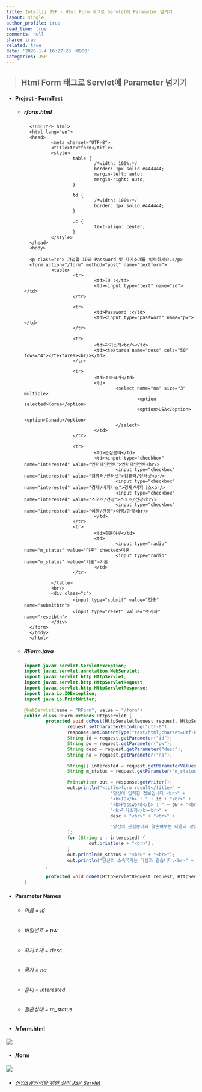 ```yaml
---
title: Intellij JSP - Html Form 태그로 Servlet에 Parameter 넘기기
layout: single
author_profile: true
read_time: true
comments: null
share: true
related: true
date: '2020-1-4 16:27:28 +0900'
categories: JSP
---
```


> ## Html Form 태그로 Servlet에 Parameter 넘기기


* #### Project - FormTest
	* ##### rform.html
			<!DOCTYPE html>
			<html lang="en">
			<head>
					<meta charset="UTF-8">
					<title>textform</title>
					<style>
							table {
									/*width: 100%;*/
									border: 1px solid #444444;
									margin-left: auto;
									margin-right: auto;
							}

							td {
									/*width: 100%;*/
									border: 1px solid #444444;
							}

							.c {
									text-align: center;
							}
					</style>
			</head>
			<body>

			<p class="c"> 가입할 ID와 Password 및 자기소개를 입력하세요.</p>
			<form action="/form" method="post" name="textform">
					<table>
							<tr>
									<td>ID :</td>
									<td><input type="text" name="id"></td>
							</tr>
						
							<tr>
									<td>Password :</td>
									<td><input type="password" name="pw"></td>
							</tr>
						
							<tr>
									<td>자기소개<br/></td>
									<td><textarea name="desc" cols="50" fows="4"></textarea><br/></td>
							</tr>

							<tr>
									<td>소속국가</td>
									<td>
											<select name="na" size="3" multiple>
													<option selected>Korea</option>
													<option>USA</option>
													<option>Canada</option>
											</select>
									</td>
							</tr>

							<tr>
									<td>관심분야</td>
									<td><input type="checkbox" name="interested" value="엔터테인먼트">엔터테인먼트<br/>
											<input type="checkbox" name="interested" value="컴퓨터/인터넷">컴퓨터/인터넷<br/>
											<input type="checkbox" name="interested" value="경제/비지니스">경제/비지니스<br/>
											<input type="checkbox" name="interested" value="스포츠/건강">스포츠/건강<br/>
											<input type="checkbox" name="interested" value="여행/관광">여행/관광<br/>
									</td>
							</tr>
							<tr>
									<td>결혼여부</td>
									<td>
											<input type="radio" name="m_status" value="미혼" checked>미혼
											<input type="radio" name="m_status" value="기혼">기혼
									</td>
							</tr>

					</table>
					<br/>
					<div class="c">
							<input type="submit" value="전송" name="submitbtn">
							<input type="reset" value="초기화" name="resetbtn">
					</div>
			</form>
			</body>
			</html>
			
	* ##### RForm.java
		```java
		import javax.servlet.ServletException;
		import javax.servlet.annotation.WebServlet;
		import javax.servlet.http.HttpServlet;
		import javax.servlet.http.HttpServletRequest;
		import javax.servlet.http.HttpServletResponse;
		import java.io.IOException;
		import java.io.PrintWriter;

		@WebServlet(name = "RForm", value = "/form")
		public class RForm extends HttpServlet {
				protected void doPost(HttpServletRequest request, HttpServletResponse response) throws ServletException, IOException {
						request.setCharacterEncoding("utf-8");
						response.setContentType("text/html;charset=utf-8");
						String id = request.getParameter("id");
						String pw = request.getParameter("pw");
						String desc = request.getParameter("desc");
						String na = request.getParameter("na");

						String[] interested = request.getParameterValues("interested");
						String m_status = request.getParameter("m_status");

						PrintWriter out = response.getWriter();
						out.println("<title>form result</title>" +
										"당신이 입력한 정보입니다.<br>" +
										"<b>ID</b> : " + id + "<br>" +
										"<b>Password</b> : " + pw + "<br>" +
										"<b>자기소개</b><br>" +
										desc + "<br>" + "<br>" +

										"당신의 관심분야와 결혼여부는 다음과 같습니다.<br>"
						);
						for (String e : interested) {
								out.println(e + "<br>");
						}
						out.println(m_status + "<br>" + "<br>");
						out.println("당신의 소속국가는 다음과 같습니다.<br>" + na);
				}

				protected void doGet(HttpServletRequest request, HttpServletResponse response) throws ServletException, IOException { }
		}
		```
		
* #### Parameter Names
	* ###### 이름 = id
	* ###### 비밀번호 = pw
	* ###### 자기소개 = desc
	* ###### 국가 = na
	* ###### 흥미 = interested
	* ###### 결혼상태 = m_status

* #### /rform.html

 ![](/assets/img/jsp/form_servlet1.png)
 
* #### /form
	
 ![](/assets/img/jsp/form_servlet2.png)
	 
* ###### [신입SW인력을 위한 실전 JSP Servlet]


[신입SW인력을 위한 실전 JSP Servlet]: https://www.youtube.com/watch?v=2Pqi-kUMwtw&list=PLieE0qnqO2kTyzAlsvxzoulHVISvO8zA9&index=39